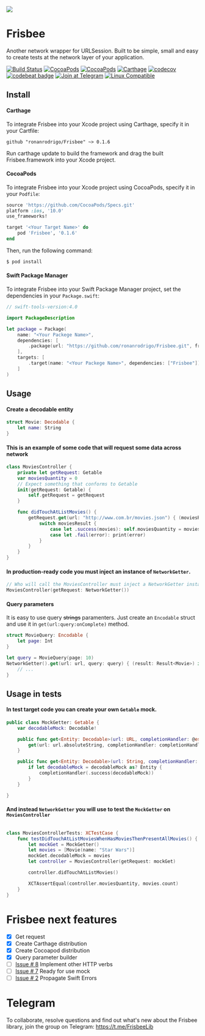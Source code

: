 ![](https://i.imgur.com/67a4vkG.png)

# Frisbee
Another network wrapper for URLSession. Built to be simple, small and easy to create tests at the network layer of your application.

[![Build Status](https://www.bitrise.io/app/27a5e39dc511ba7c/status.svg?token=HZCmnpdBTIy3rOQdUv6HOg&branch=master)](https://www.bitrise.io/app/27a5e39dc511ba7c) [![CocoaPods](https://img.shields.io/cocoapods/v/Frisbee.svg)]() [![CocoaPods](https://img.shields.io/cocoapods/p/Frisbee.svg)]() [![Carthage](https://img.shields.io/badge/carthage-compatible-brightgreen.svg)]() [![codecov](https://codecov.io/gh/ronanrodrigo/frisbee/branch/master/graph/badge.svg)](https://codecov.io/gh/ronanrodrigo/frisbee) [![codebeat badge](https://codebeat.co/badges/f5cf675c-2fca-4689-a42e-a7029a984fe3)](https://codebeat.co/projects/github-com-ronanrodrigo-frisbee-master) [![Join at Telegram](https://img.shields.io/badge/telegram-join-319FD7.svg)](https://t.me/FrisbeeLib) [![Linux Compatible](https://img.shields.io/badge/linux-compatible-brightgreen.svg)]()

## Install
#### Carthage
To integrate Frisbee into your Xcode project using Carthage, specify it in your Cartfile:

```
github "ronanrodrigo/Frisbee" ~> 0.1.6
```

Run carthage update to build the framework and drag the built Frisbee.framework into your Xcode project.

#### CocoaPods
To integrate Frisbee into your Xcode project using CocoaPods, specify it in your `Podfile`:

```ruby
source 'https://github.com/CocoaPods/Specs.git'
platform :ios, '10.0'
use_frameworks!

target '<Your Target Name>' do
    pod 'Frisbee', '0.1.6'
end
```

Then, run the following command:

```bash
$ pod install
```

#### Swift Package Manager
To integrate Frisbee into your Swift Package Manager project, set the dependencies in your `Package.swift`:

```swift
// swift-tools-version:4.0

import PackageDescription

let package = Package(
    name: "<Your Packege Name>",
    dependencies: [
        .package(url: "https://github.com/ronanrodrigo/Frisbee.git", from: "0.1.6")
    ],
    targets: [
        .target(name: "<Your Packege Name>", dependencies: ["Frisbee"])
    ]
)
```

## Usage

#### Create a decodable entity
```swift
struct Movie: Decodable {
    let name: String
}
```

#### This is an example of some code that will request some data across network
```swift
class MoviesController {
    private let getRequest: Getable
    var moviesQuantity = 0
    // Expect something that conforms to Getable
    init(getRequest: Getable) {
        self.getRequest = getRequest
    }

    func didTouchAtListMovies() {
        getRequest.get(url: "http://www.com.br/movies.json") { (moviesResult: Result<[Movie]>) in
            switch moviesResult {
                case let .success(movies): self.moviesQuantity = movies.count
                case let .fail(error): print(error)
            }
        }
    }
}

```


#### In production-ready code you must inject an instance of `NetworkGetter`.
```swift
// Who will call the MoviesController must inject a NetworkGetter instance
MoviesController(getRequest: NetworkGetter())
```

#### Query parameters
It is easy to use query ~~strings~~ paramenters. Just create an `Encodable` struct and use it in `get(url:query:onComplete)` method.

```swift
struct MovieQuery: Encodable {
    let page: Int
}
```

```swift
let query = MovieQuery(page: 10)
NetworkGetter().get(url: url, query: query) { (result: Result<Movie>) in
    // ...
}
```

## Usage in tests

#### In test target code you can create your own `Getable` mock.
```swift
public class MockGetter: Getable {
    var decodableMock: Decodable!

    public func get<Entity: Decodable>(url: URL, completionHandler: @escaping (Result<Entity>) -> Void) {
        get(url: url.absoluteString, completionHandler: completionHandler)
    }

    public func get<Entity: Decodable>(url: String, completionHandler: @escaping (Result<Entity>) -> Void) {
        if let decodableMock = decodableMock as? Entity {
            completionHandler(.success(decodableMock))
        }
    }

}

```

#### And instead `NetworkGetter` you will use to test the `MockGetter` on `MoviesController`
```swift

class MoviesControllerTests: XCTestCase {
    func testDidTouchAtListMoviesWhenHasMoviesThenPresentAllMovies() {
        let mockGet = MockGetter()
        let movies = [Movie(name: "Star Wars")]
        mockGet.decodableMock = movies
        let controller = MoviesController(getRequest: mockGet)

        controller.didTouchAtListMovies()

        XCTAssertEqual(controller.moviesQuantity, movies.count)
    }
}
```

# Frisbee next features
- [x] Get request
- [x] Create Carthage distribution
- [x] Create Cocoapod distribution
- [x] Query parameter builder
- [ ] [Issue # 8](https://github.com/ronanrodrigo/Frisbee/issues/8) Implement other HTTP verbs
- [ ] [Issue # 7](https://github.com/ronanrodrigo/Frisbee/issues/7) Ready for use mock
- [ ] [Issue # 2](https://github.com/ronanrodrigo/Frisbee/issues/2) Propagate Swift Errors
# Telegram
To collaborate, resolve questions and find out what's new about the Frisbee library, join the group on Telegram: https://t.me/FrisbeeLib
